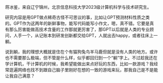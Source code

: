 蒋冰鉴，来自辽宁锦州，北京信息科技大学2023级计算机科学与技术研究生。

研究内容是用GPT做点稀奇古怪不可思议的事，比如让GPT预测材料性质之类的。GPT作为这两年的新鲜事物，能写代码能写小作文，嗯，真不错。它要是真有那么厉害能做高技术含量的工作那就更厉害了，那GPT以后就是人类的专业顾问，人手一个，从记账本到研发创新都交给GPT，人就出去happy，或者往床上一躺。

说到躺，我的理想大概就是住在个有猫狗兔鸟羊马鹿但就是没有人类的地方。或许也不需要那么极端，但不管是什么样，似乎都回归到一个“躺”字上。不过趁我还在学计算机，干计算机的时候，我希望能做出来点好玩的东西，比如一款游戏？我经常逛遍网络也找不到跟自己脑子里刚好在想的一致的游戏来玩，那我自己是不是能让我自己满意？